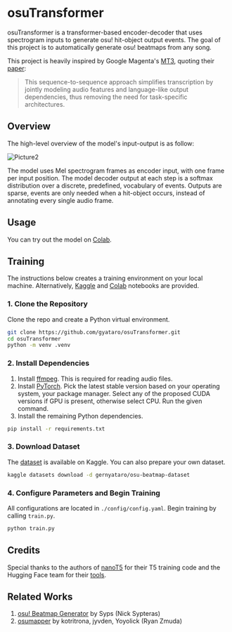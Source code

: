 # osuTransformer

osuTransformer is a transformer-based encoder-decoder that uses spectrogram inputs to generate osu! hit-object output events. The goal of this project is to automatically generate osu! beatmaps from any song.

This project is heavily inspired by Google Magenta's [MT3](https://github.com/magenta/mt3), quoting their [paper](https://magenta.tensorflow.org/transcription-with-transformers):

> This sequence-to-sequence approach simplifies transcription by jointly modeling audio features and language-like output dependencies, thus removing the need for task-specific architectures.

## Overview

The high-level overview of the model's input-output is as follow:

![Picture2](https://user-images.githubusercontent.com/28675590/201044116-1384ad72-c540-44db-a285-7319dd01caad.svg)

The model uses Mel spectrogram frames as encoder input, with one frame per input position. The model decoder output at each step is a softmax distribution over a discrete, predefined, vocabulary of events. Outputs are sparse, events are only needed when a hit-object occurs, instead of annotating every single audio frame.

## Usage

You can try out the model on [Colab](https://colab.research.google.com/drive/1HJhyPwhf4uBJt4zbk2BwfXoVU_6mpmfW?usp=sharing).

## Training

The instructions below creates a training environment on your local machine. Alternatively, [Kaggle](https://www.kaggle.com/code/gernyataro/osutransformer-public/notebook) and [Colab](https://colab.research.google.com/drive/1V4WwZKlzQfqznFiEgw4lR04mjpriFKCC?usp=sharing) notebooks are provided.

### 1. Clone the Repository

Clone the repo and create a Python virtual environment.

```sh
git clone https://github.com/gyataro/osuTransformer.git
cd osuTransformer
python -m venv .venv
```

### 2. Install Dependencies

1. Install [ffmpeg](http://www.ffmpeg.org/). This is required for reading audio files.
2. Install [PyTorch](https://pytorch.org/get-started/locally/). Pick the latest stable version based on your operating system, your package manager. Select any of the proposed CUDA versions if GPU is present, otherwise select CPU. Run the given command.
3. Install the remaining Python dependencies.

```sh
pip install -r requirements.txt
```

### 3. Download Dataset

The [dataset](https://www.kaggle.com/datasets/gernyataro/osu-beatmap-dataset) is available on Kaggle. You can also prepare your own dataset.

```sh
kaggle datasets download -d gernyataro/osu-beatmap-dataset
```

### 4. Configure Parameters and Begin Training

All configurations are located in `./config/config.yaml`. Begin training by calling `train.py`.

```sh
python train.py
```

## Credits

Special thanks to the authors of [nanoT5](https://github.com/PiotrNawrot/nanoT5/tree/main) for their T5 training code and the Hugging Face team for their [tools](https://huggingface.co/docs/transformers/index). 

## Related Works

1. [osu! Beatmap Generator](https://github.com/Syps/osu_beatmap_generator) by Syps (Nick Sypteras)
2. [osumapper](https://github.com/kotritrona/osumapper) by kotritrona, jyvden, Yoyolick (Ryan Zmuda)

